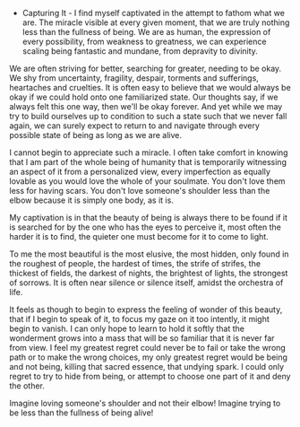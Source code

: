 - Capturing It - 
I find myself captivated in the attempt to fathom what we are. The miracle visible
at every given moment, that we are truly nothing less than the fullness of being.
We are as human, the expression of every possibility, from weakness to greatness,
we can experience scaling being fantastic and mundane, from depravity to divinity.

We are often striving for better, searching for greater, needing to be okay.
We shy from uncertainty, fragility, despair, torments and sufferings, heartaches
and cruelties.
It is often easy to believe that we would always be okay if we could hold onto one
familiarized state. Our thoughts say, if we always felt this one way, then we'll be okay forever.
And yet while we may try to build ourselves up to condition to such a state such that we
 never fall again, we can surely expect to return to and navigate through every possible state of being as long as we are alive.

I cannot begin to appreciate such a miracle. I often take comfort in knowing that
I am part of the whole being of humanity that is temporarily witnessing an aspect
of it from a personalized view, every imperfection as equally lovable as you would
love the whole of your soulmate. You don't love them less for having scars. You don't
love someone's shoulder less than the elbow because it is simply one body, as it is.

My captivation is in that the beauty of being is always there to be found if it is
searched for by the one who has the eyes to perceive it, most often the harder it is
to find, the quieter one must become for it to come to light.

To me the most beautiful is the most elusive, the most hidden, only found in the
roughest of people, the hardest
of times, the strife of strifes, the thickest of fields, the darkest of
nights, the brightest of lights, the strongest of sorrows. It is often near
silence or silence itself, amidst the orchestra of life.

It feels as though to begin to express the feeling of wonder of this beauty,
that if I begin to speak of it, to focus my gaze on it too intently, it might
begin to vanish. I can only hope to learn to hold it softly that the wonderment
grows into a mass that will be so familiar that it is never far from view.
I feel my greatest regret could never be to fail or take the wrong path or to
make the wrong choices, my only greatest regret would be being and not being,
 killing that sacred essence, that undying spark. I could only regret to try to
 hide from being, or attempt to choose one part of it and deny the other.

Imagine loving someone's shoulder and not their elbow! Imagine trying to be less than
the fullness of being alive!
